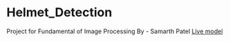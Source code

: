 # Helmet_Detection

Project for Fundamental of Image Processing 
By - Samarth Patel
[Live model](https://helmetdetection-xtsyhy7zrd8t2ptizjqz8j.streamlit.app)
